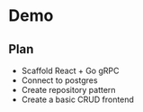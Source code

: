 # Demo

## Plan

- Scaffold React + Go gRPC
- Connect to postgres
- Create repository pattern
- Create a basic CRUD frontend
